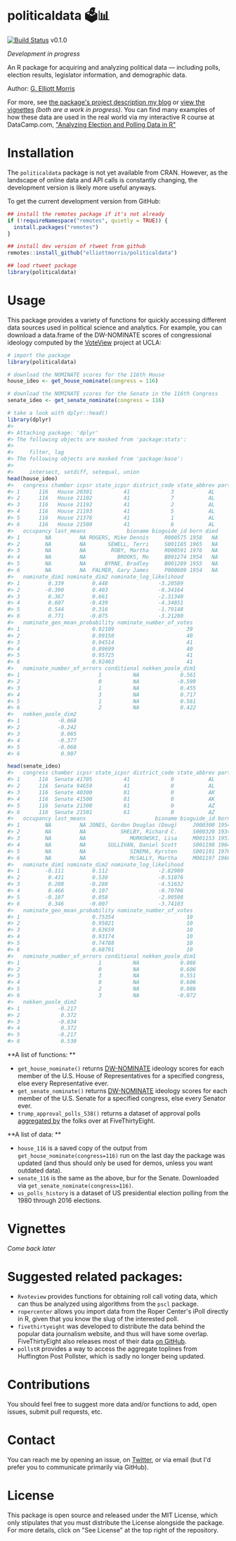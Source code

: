 
<!-- README.md is generated from README.Rmd. Please edit that file -->
politicaldata 🗳📊
================

[![Build Status](https://travis-ci.com/elliottmorris/politicaldata.svg?branch=master)](https://travis-ci.com/elliottmorris/politicaldata) v0.1.0

*Development in progress*

An R package for acquiring and analyzing political data — including polls, election results, legislator information, and demographic data.

Author: [G. Elliott Morris](https://www.thecrosstab.com)

For more, see [the package's project description my blog](https://www.thecrosstab.com) or [view the vignettes](https://www.thecrosstab.com) *(both are a work in progress)*. You can find many examples of how these data are used in the real world via my interactive R course at DataCamp.com, ["Analyzing Election and Polling Data in R"](https://www.datacamp.com/courses/analyzing-election-and-polling-data-in-r)

Installation
============

The `politicaldata` package is not yet available from CRAN. However, as the landscape of online data and API calls is constantly changing, the development version is likely more useful anyways.

To get the current development version from GitHub:

``` r
## install the remotes package if it's not already
if (!requireNamespace("remotes", quietly = TRUE)) {
  install.packages("remotes")
}

## install dev version of rtweet from github
remotes::install_github("elliottmorris/politicaldata")

## load rtweet package
library(politicaldata)
```

Usage
=====

This package provides a variety of functions for quickly accessing different data sources used in political science and analytics. For example, you can download a data.frame of the DW-NOMINATE scores of congressional ideology computed by the [VoteView](https://voteview.com) project at UCLA:

``` r
# import the package
library(politicaldata)

# download the NOMINATE scores for the 116th House
house_ideo <- get_house_nominate(congress = 116)

# download the NOMINATE scores for the Senate in the 116th Congress
senate_ideo <- get_senate_nominate(congress = 116)

# take a look with dplyr::head()
library(dplyr)
#> 
#> Attaching package: 'dplyr'
#> The following objects are masked from 'package:stats':
#> 
#>     filter, lag
#> The following objects are masked from 'package:base':
#> 
#>     intersect, setdiff, setequal, union
head(house_ideo)
#>   congress chamber icpsr state_icpsr district_code state_abbrev party_code
#> 1      116   House 20301          41             3           AL        200
#> 2      116   House 21102          41             7           AL        100
#> 3      116   House 21192          41             2           AL        200
#> 4      116   House 21193          41             5           AL        200
#> 5      116   House 21376          41             1           AL        200
#> 6      116   House 21500          41             6           AL        200
#>   occupancy last_means             bioname bioguide_id born died
#> 1        NA         NA ROGERS, Mike Dennis     R000575 1958   NA
#> 2        NA         NA       SEWELL, Terri     S001185 1965   NA
#> 3        NA         NA        ROBY, Martha     R000591 1976   NA
#> 4        NA         NA          BROOKS, Mo     B001274 1954   NA
#> 5        NA         NA      BYRNE, Bradley     B001289 1955   NA
#> 6        NA         NA  PALMER, Gary James     P000609 1954   NA
#>   nominate_dim1 nominate_dim2 nominate_log_likelihood
#> 1         0.339         0.448                -3.20589
#> 2        -0.390         0.403                -0.34164
#> 3         0.367         0.661                -2.31340
#> 4         0.607        -0.439                -4.34851
#> 5         0.544         0.316                -1.79148
#> 6         0.771        -0.075                -3.21280
#>   nominate_geo_mean_probability nominate_number_of_votes
#> 1                       0.92109                       39
#> 2                       0.99150                       40
#> 3                       0.94514                       41
#> 4                       0.89699                       40
#> 5                       0.95725                       41
#> 6                       0.92463                       41
#>   nominate_number_of_errors conditional nokken_poole_dim1
#> 1                         1          NA             0.561
#> 2                         0          NA            -0.599
#> 3                         1          NA             0.455
#> 4                         3          NA             0.717
#> 5                         1          NA             0.561
#> 6                         2          NA             0.422
#>   nokken_poole_dim2
#> 1            -0.068
#> 2            -0.242
#> 3             0.065
#> 4            -0.377
#> 5            -0.068
#> 6             0.907

head(senate_ideo)
#>   congress chamber icpsr state_icpsr district_code state_abbrev party_code
#> 1      116  Senate 41705          41             0           AL        100
#> 2      116  Senate 94659          41             0           AL        200
#> 3      116  Senate 40300          81             0           AK        200
#> 4      116  Senate 41500          81             0           AK        200
#> 5      116  Senate 21300          61             0           AZ        100
#> 6      116  Senate 21501          61             0           AZ        200
#>   occupancy last_means                      bioname bioguide_id born died
#> 1        NA         NA JONES, Gordon Douglas (Doug)     J000300 1954   NA
#> 2        NA         NA           SHELBY, Richard C.     S000320 1934   NA
#> 3        NA         NA              MURKOWSKI, Lisa     M001153 1957   NA
#> 4        NA         NA       SULLIVAN, Daniel Scott     S001198 1964   NA
#> 5        NA         NA              SINEMA, Kyrsten     S001191 1976   NA
#> 6        NA         NA              McSALLY, Martha     M001197 1966   NA
#>   nominate_dim1 nominate_dim2 nominate_log_likelihood
#> 1        -0.111         0.112                -2.82980
#> 2         0.431         0.538                -0.51076
#> 3         0.208        -0.288                -4.51632
#> 4         0.466         0.107                -0.70706
#> 5        -0.107         0.058                -2.90508
#> 6         0.346        -0.007                -3.74103
#>   nominate_geo_mean_probability nominate_number_of_votes
#> 1                       0.75354                       10
#> 2                       0.95021                       10
#> 3                       0.63659                       10
#> 4                       0.93174                       10
#> 5                       0.74788                       10
#> 6                       0.68791                       10
#>   nominate_number_of_errors conditional nokken_poole_dim1
#> 1                         1          NA             0.086
#> 2                         0          NA             0.606
#> 3                         3          NA             0.551
#> 4                         0          NA             0.606
#> 5                         2          NA             0.086
#> 6                         3          NA            -0.072
#>   nokken_poole_dim2
#> 1            -0.217
#> 2             0.372
#> 3            -0.834
#> 4             0.372
#> 5            -0.217
#> 6             0.530
```

**A list of functions: **

-   `get_house_nominate()` returns [DW-NOMINATE](https://www.voteview.com/about) ideology scores for each member of the U.S. House of Representatives for a specified congress, else every Representative ever.
-   `get_senate_nominate()` returns [DW-NOMINATE](https://www.voteview.com/about) ideology scores for each member of the U.S. Senate for a specified congress, else every Senator ever.
-   `trump_approval_polls_538()` returns a dataset of approval polls [aggregated by](https://projects.fivethirtyeight.com/trump-approval-ratings/) the folks over at FiveThirtyEight.

**A list of data: **

-   `house_116` is a saved copy of the output from `get_house_nominate(congress=116)` run on the last day the package was updated (and thus should only be used for demos, unless you want outdated data).
-   `senate_116` is the same as the above, bur for the Senate. Downloaded via `get_senate_nominate(congress=116)`.
-   `us_polls_history` is a dataset of US presidential election polling from the 1980 through 2016 elections.

Vignettes
=========

*Come back later*

Suggested related packages:
===========================

-   `Rvoteview` provides functions for obtaining roll call voting data, which can thus be analyzed using algorithms from the `pscl` package.
-   `ropercenter` allows you import data from the Roper Center's iPoll directly in R, given that you know the slug of the interested poll.
-   `fivethirtyeight` was developed to distribute the data behind the popular data journalism website, and thus will have some overlap. FiveThirtyEight also releases most of their data [on GitHub](https://github.com/fivethirtyeight/data).
-   `pollstR` provides a way to access the aggregate toplines from Huffington Post Pollster, which is sadly no longer being updated.

Contributions
=============

You should feel free to suggest more data and/or functions to add, open issues, submit pull requests, etc.

Contact
=======

You can reach me by opening an issue, on [Twitter](https://www.twitter.com/gelliottmorris), or via email (but I'd prefer you to communicate primarily via GitHub).

License
=======

This package is open source and released under the MIT License, which only stipulates that you must distribute the License alongside the package. For more details, click on "See License" at the top right of the repository.
